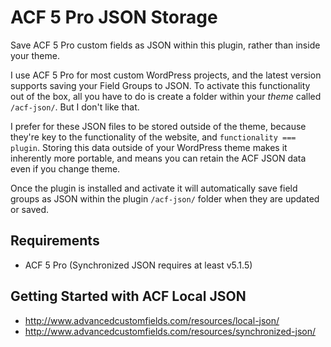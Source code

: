 # ACF 5 Pro JSON Storage
Save ACF 5 Pro custom fields as JSON within this plugin, rather than inside your theme.

I use ACF 5 Pro for most custom WordPress projects, and the latest version supports saving your Field Groups to JSON. To activate this functionality out of the box, all you have to do is create a folder within your _theme_ called `/acf-json/`. But I don't like that.

I prefer for these JSON files to be stored outside of the theme, because they're key to the functionality of the website, and `functionality === plugin`. Storing this data outside of your WordPress theme makes it inherently more portable, and means you can retain the ACF JSON data even if you change theme.

Once the plugin is installed and activate it will automatically save field groups as JSON within the plugin `/acf-json/` folder when they are updated or saved.

## Requirements
* ACF 5 Pro (Synchronized JSON requires at least v5.1.5)

## Getting Started with ACF Local JSON

* http://www.advancedcustomfields.com/resources/local-json/
* http://www.advancedcustomfields.com/resources/synchronized-json/
